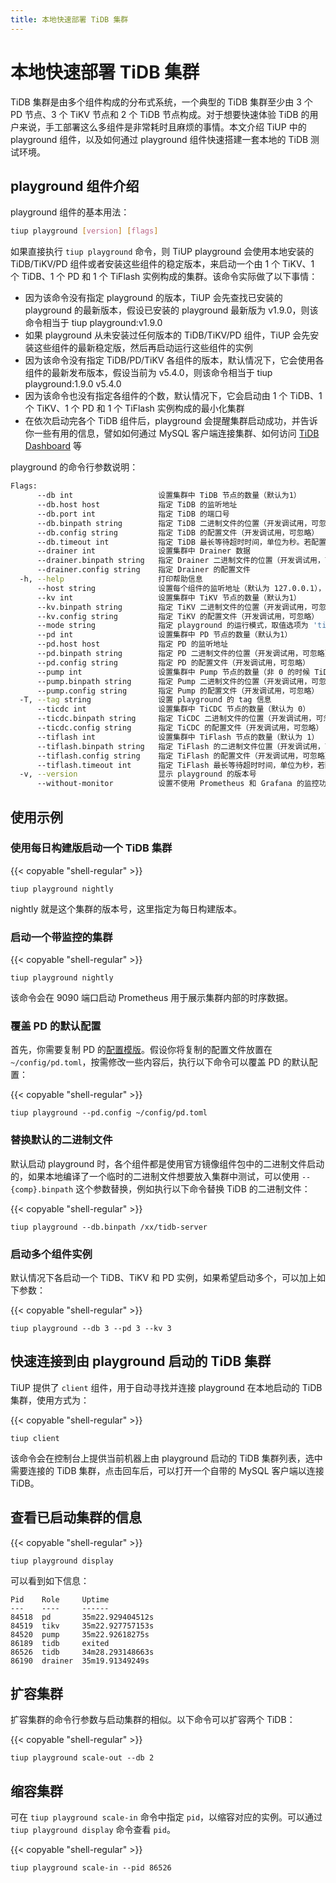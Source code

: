 ```yaml
---
title: 本地快速部署 TiDB 集群
---
```


# 本地快速部署 TiDB 集群

TiDB 集群是由多个组件构成的分布式系统，一个典型的 TiDB 集群至少由 3 个 PD 节点、3 个 TiKV 节点和 2 个 TiDB 节点构成。对于想要快速体验 TiDB 的用户来说，手工部署这么多组件是非常耗时且麻烦的事情。本文介绍 TiUP 中的 playground 组件，以及如何通过 playground 组件快速搭建一套本地的 TiDB 测试环境。

## playground 组件介绍

playground 组件的基本用法：

```bash
tiup playground [version] [flags]
```

如果直接执行 `tiup playground` 命令，则 TiUP playground 会使用本地安装的 TiDB/TiKV/PD 组件或者安装这些组件的稳定版本，来启动一个由 1 个 TiKV、1 个 TiDB、1 个 PD 和 1 个 TiFlash 实例构成的集群。该命令实际做了以下事情：

- 因为该命令没有指定 playground 的版本，TiUP 会先查找已安装的 playground 的最新版本，假设已安装的 playground 最新版为 v1.9.0，则该命令相当于 tiup playground:v1.9.0
- 如果 playground 从未安装过任何版本的 TiDB/TiKV/PD 组件，TiUP 会先安装这些组件的最新稳定版，然后再启动运行这些组件的实例
- 因为该命令没有指定 TiDB/PD/TiKV 各组件的版本，默认情况下，它会使用各组件的最新发布版本，假设当前为 v5.4.0，则该命令相当于 tiup playground:1.9.0 v5.4.0
- 因为该命令也没有指定各组件的个数，默认情况下，它会启动由 1 个 TiDB、1 个 TiKV、1 个 PD 和 1 个 TiFlash 实例构成的最小化集群
- 在依次启动完各个 TiDB 组件后，playground 会提醒集群启动成功，并告诉你一些有用的信息，譬如如何通过 MySQL 客户端连接集群、如何访问 [TiDB Dashboard](/dashboard/dashboard-intro.md) 等

playground 的命令行参数说明：

```bash
Flags:
      --db int                   设置集群中 TiDB 节点的数量（默认为1）
      --db.host host             指定 TiDB 的监听地址
      --db.port int              指定 TiDB 的端口号
      --db.binpath string        指定 TiDB 二进制文件的位置（开发调试用，可忽略）
      --db.config string         指定 TiDB 的配置文件（开发调试用，可忽略）
      --db.timeout int           指定 TiDB 最长等待超时时间，单位为秒。若配置为 0，则永不超时。
      --drainer int              设置集群中 Drainer 数据
      --drainer.binpath string   指定 Drainer 二进制文件的位置（开发调试用，可忽略）
      --drainer.config string    指定 Drainer 的配置文件
  -h, --help                     打印帮助信息
      --host string              设置每个组件的监听地址（默认为 127.0.0.1），如果要提供给别的电脑访问，可设置为 0.0.0.0
      --kv int                   设置集群中 TiKV 节点的数量（默认为1）
      --kv.binpath string        指定 TiKV 二进制文件的位置（开发调试用，可忽略）
      --kv.config string         指定 TiKV 的配置文件（开发调试用，可忽略）
      --mode string              指定 playground 的运行模式，取值选项为 'tidb'（默认）和 'tikv-slim'
      --pd int                   设置集群中 PD 节点的数量（默认为1）
      --pd.host host             指定 PD 的监听地址
      --pd.binpath string        指定 PD 二进制文件的位置（开发调试用，可忽略）
      --pd.config string         指定 PD 的配置文件（开发调试用，可忽略）
      --pump int                 设置集群中 Pump 节点的数量（非 0 的时候 TiDB 会开启 TiDB Binlog）
      --pump.binpath string      指定 Pump 二进制文件的位置（开发调试用，可忽略）
      --pump.config string       指定 Pump 的配置文件（开发调试用，可忽略）
  -T, --tag string               设置 playground 的 tag 信息
      --ticdc int                设置集群中 TiCDC 节点的数量（默认为 0）
      --ticdc.binpath string     指定 TiCDC 二进制文件的位置（开发调试用，可忽略）
      --ticdc.config string      指定 TiCDC 的配置文件（开发调试用，可忽略）
      --tiflash int              设置集群中 TiFlash 节点的数量（默认为 1）
      --tiflash.binpath string   指定 TiFlash 的二进制文件位置（开发调试用，可忽略）
      --tiflash.config string    指定 TiFlash 的配置文件（开发调试用，可忽略）
      --tiflash.timeout int      指定 TiFlash 最长等待超时时间，单位为秒，若配置为 0，则永不超时。
  -v, --version                  显示 playground 的版本号
      --without-monitor          设置不使用 Prometheus 和 Grafana 的监控功能。若不添加此参数，则默认开启监控功能。

```

## 使用示例

### 使用每日构建版启动一个 TiDB 集群

{{< copyable "shell-regular" >}}

```shell
tiup playground nightly
```

nightly 就是这个集群的版本号，这里指定为每日构建版本。

### 启动一个带监控的集群

{{< copyable "shell-regular" >}}

```shell
tiup playground nightly 
```

该命令会在 9090 端口启动 Prometheus 用于展示集群内部的时序数据。

### 覆盖 PD 的默认配置

首先，你需要复制 PD 的[配置模版](https://github.com/pingcap/pd/blob/master/conf/config.toml)。假设你将复制的配置文件放置在 `~/config/pd.toml`，按需修改一些内容后，执行以下命令可以覆盖 PD 的默认配置：

{{< copyable "shell-regular" >}}

```shell
tiup playground --pd.config ~/config/pd.toml
```

### 替换默认的二进制文件

默认启动 playground 时，各个组件都是使用官方镜像组件包中的二进制文件启动的，如果本地编译了一个临时的二进制文件想要放入集群中测试，可以使用 `--{comp}.binpath` 这个参数替换，例如执行以下命令替换 TiDB 的二进制文件：

{{< copyable "shell-regular" >}}

```shell
tiup playground --db.binpath /xx/tidb-server
```

### 启动多个组件实例

默认情况下各启动一个 TiDB、TiKV 和 PD 实例，如果希望启动多个，可以加上如下参数：

{{< copyable "shell-regular" >}}

```shell
tiup playground --db 3 --pd 3 --kv 3
```

## 快速连接到由 playground 启动的 TiDB 集群

TiUP 提供了 `client` 组件，用于自动寻找并连接 playground 在本地启动的 TiDB 集群，使用方式为：

{{< copyable "shell-regular" >}}

```shell
tiup client
```

该命令会在控制台上提供当前机器上由 playground 启动的 TiDB 集群列表，选中需要连接的 TiDB 集群，点击回车后，可以打开一个自带的 MySQL 客户端以连接 TiDB。

## 查看已启动集群的信息

{{< copyable "shell-regular" >}}

```shell
tiup playground display
```

可以看到如下信息：

```
Pid    Role     Uptime
---    ----     ------
84518  pd       35m22.929404512s
84519  tikv     35m22.927757153s
84520  pump     35m22.92618275s
86189  tidb     exited
86526  tidb     34m28.293148663s
86190  drainer  35m19.91349249s
```

## 扩容集群

扩容集群的命令行参数与启动集群的相似。以下命令可以扩容两个 TiDB：

{{< copyable "shell-regular" >}}

```shell
tiup playground scale-out --db 2
```

## 缩容集群

可在 `tiup playground scale-in` 命令中指定 `pid`，以缩容对应的实例。可以通过 `tiup playground display` 命令查看 `pid`。

{{< copyable "shell-regular" >}}

```shell
tiup playground scale-in --pid 86526
```
